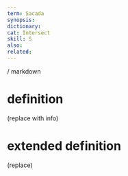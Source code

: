 ```yaml
---
term: Sacada
synopsis:
dictionary:
cat: Intersect
skill: S
also: 
related: 
---
```

/ 
  markdown
  # definition
  (replace with info)
  # extended definition
  (replace)
